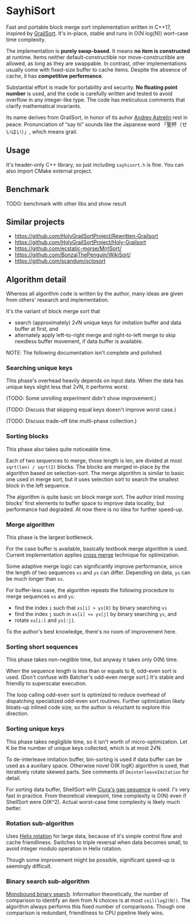 # SayhiSort

Fast and portable block merge sort implementation written in C++17, inspired by [GrailSort](https://github.com/Mrrl/GrailSort). It's in-place, stable and runs in O(N log(N)) wort-case time complexity.

The implementation is **purely swap-based**. It means **no item is constructed** at runtime. Items neither default-constructible nor move-constructible are allowed, as long as they are swappable. In contrast, other implementations usually come with fixed-size buffer to cache items. Despite the absence of cache, it has **competitive performance**.

Substantial effort is made for portability and security. **No floating point number** is used, and the code is carefully written and tested to avoid overflow in any integer-like type. The code has meticulous comments that clarify mathematical invariants.

Its name derives from GrailSort, in honor of its auhor [Andrey Astrelin](https://superliminal.com/andrey/biography.html) rest in peace. Pronunciation of “say hi” sounds like the Japanese word 「聖杯（せいはい）」, which means grail.

## Usage

It's header-only C++ library, so just including `sayhisort.h` is fine. You can also import CMake external project.

## Benchmark

TODO: benchmark with other libs and show result

## Similar projects

* https://github.com/HolyGrailSortProject/Rewritten-Grailsort
* https://github.com/HolyGrailSortProject/Holy-Grailsort
* https://github.com/ecstatic-morse/MrrlSort/
* https://github.com/BonzaiThePenguin/WikiSort/
* https://github.com/scandum/octosort

## Algorithm detail

Whereas all algorithm code is written by the author, many ideas are given from others' research and implementation.

It's the variant of block merge sort that

* search (approximately) 2√N unique keys for imitation buffer and data buffer at first, and
* alternately apply left-to-right merge and right-to-left merge to skip needless buffer movement, if data buffer is available.

NOTE: The following documentation isn't complete and polished.

### Searching unique keys

This phase's overhead heavily depends on input data. When the data has unique keys slight less that 2√N, it performs worst.

(TODO: Some unrolling experiment didn't show improvement.)

(TODO: Discuss that skipping equal keys doesn't improve worst case.)

(TODO: Discuss trade-off btw multi-phase collection.)

### Sorting blocks

This phase also takes quite noticeable time.

Each of two sequences to merge, those length is len, are divided at most `sqrt(len) / sqrt(2)` blocks. The blocks are merged in-place by the algorithm based on selection-sort. The merge algorithm is similar to basic one used in merge sort, but it uses selection sort to search the smallest block in the left sequence.

The algorithm is quite basic on block merge sort. The author tried moving blocks' first elements to buffer space to improve data locality, but performance had degraded. At now there is no idea for further speed-up.

### Merge algorithm

This phase is the largest bottleneck.

For the case buffer is available, basically textbook merge algorithm is used. Current implementation applies [cross merge](https://github.com/scandum/quadsort#cross-merge) technique for optimization.

Some adaptive merge logic can significantly improve performance, since the length of two sequences `xs` and `ys` can differ. Depending on data, `ys` can be much longer than `xs`.

For buffer-less case, the algorithm repeats the following procedure to merge sequences `xs` and `ys`:

* find the index `i` such that `xs[i] > ys[0]` by binary searching `xs`
* find the index `j` such in `xs[i] <= ys[j]` by binary searching `ys`, and
* rotate `xs[i:]` and `ys[:j]`.

To the author's best knowledge, there's no room of improvement here.

### Sorting short sequences

This phase takes non-neglible time, but anyway it takes only O(N) time.

When the sequence length is less than or equals to 8, odd-even sort is used. (Don't confuse with Batcher's odd-even merge sort.) It's stable and friendly to superscalar execution.

The loop calling odd-even sort is optimized to reduce overhead of dispatching specialized odd-even sort routines. Further optimization likely bloats-up inlined code size, so the author is reluctant to explore this direction.

### Sorting unique keys

This phase takes negligible time, so it isn't worth of micro-optimization. Let K be the number of unique keys collected, which is at most 2√N.

To de-interleave imitation buffer, bin-sorting is used if data buffer can be used as a auxiliary space. Otherwise novel O(K logK) algorithm is used, that iteratively rotate skewed parts. See comments of `DeinterleaveImitation` for detail.

For sorting data buffer, ShellSort with [Ciura's gap sequence](https://en.wikipedia.org/wiki/Shellsort#Computational_complexity) is used. I's very fast in practice. From theoretical viewpoint, time complexity is O(N) even if ShellSort were O(K^2). Actual worst-case time complexity is likely much better.

### Rotation sub-algorithm

Uses [Helix rotation](https://github.com/scandum/rotate#helix-rotation) for large data, because of it's simple control flow and cache friendliness. Switches to triple reversal when data becomes small, to avoid integer modulo operation in Helix rotation.

Though some improvement might be possible, significant speed-up is seemingly difficult.

### Binary search sub-algorithm

[Monobound binary search](https://github.com/scandum/binary_search). Information theoretically, the number of comparison to identify an item from N choices is at most `ceil(log2(N))`. The algorithm always performs this fixed number of comparisons. Though one comparison is redundant, friendliness to CPU pipeline likely wins.
